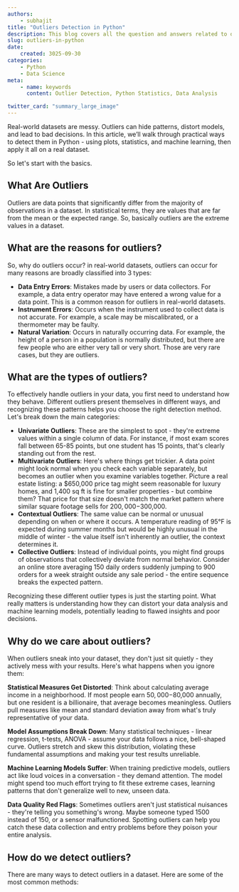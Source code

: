 ```yaml
---
authors:
    - subhajit
title: "Outliers Detection in Python"
description: This blog covers all the question and answers related to outliers detection in Python.
slug: outliers-in-python
date:
    created: 3025-09-30
categories:
    - Python
    - Data Science
meta:
    - name: keywords
      content: Outlier Detection, Python Statistics, Data Analysis

twitter_card: "summary_large_image"
---
```

Real-world datasets are messy. Outliers can hide patterns, distort models, and lead to bad decisions. In this article, we’ll walk through practical ways to detect them in Python - using plots, statistics, and machine learning, then apply it all on a real dataset.

<!-- more -->
So let's start with the basics.

## What Are Outliers

Outliers are data points that significantly differ from the majority of observations in a dataset. In statistical terms, they are values that are far from the mean or the expected range. So, basically outliers are the extreme values in a dataset.

## What are the reasons for outliers?

So, why do outliers occur? in real-world datasets, outliers can occur for many reasons are broadly classified into 3 types:

- **Data Entry Errors**: Mistakes made by users or data collectors. For example, a data entry operator may have entered a wrong value for a data point. This is a common reason for outliers in real-world datasets.
- **Instrument Errors**: Occurs when the instrument used to collect data is not accurate. For example, a scale may be miscalibrated, or a thermometer may be faulty.
- **Natural Variation**: Occurs in naturally occurring data. For example, the height of a person in a population is normally distributed, but there are few people who are either very tall or very short. Those are very rare cases, but they are outliers.

## What are the types of outliers?
To effectively handle outliers in your data, you first need to understand how they behave. Different outliers present themselves in different ways, and recognizing these patterns helps you choose the right detection method. Let's break down the main categories:

- **Univariate Outliers**: These are the simplest to spot - they're extreme values within a single column of data. For instance, if most exam scores fall between 65-85 points, but one student has 15 points, that's clearly standing out from the rest.
- **Multivariate Outliers**: Here's where things get trickier. A data point might look normal when you check each variable separately, but becomes an outlier when you examine variables together. Picture a real estate listing: a $650,000 price tag might seem reasonable for luxury homes, and 1,400 sq ft is fine for smaller properties - but combine them? That price for that size doesn't match the market pattern where similar square footage sells for $200,000-$300,000.
- **Contextual Outliers**: The same value can be normal or unusual depending on when or where it occurs. A temperature reading of 95°F is expected during summer months but would be highly unusual in the middle of winter - the value itself isn't inherently an outlier, the context determines it.
- **Collective Outliers**: Instead of individual points, you might find groups of observations that collectively deviate from normal behavior. Consider an online store averaging 150 daily orders suddenly jumping to 900 orders for a week straight outside any sale period - the entire sequence breaks the expected pattern.

Recognizing these different outlier types is just the starting point. What really matters is understanding how they can distort your data analysis and machine learning models, potentially leading to flawed insights and poor decisions.

## Why do we care about outliers?
When outliers sneak into your dataset, they don't just sit quietly - they actively mess with your results. Here's what happens when you ignore them:

**Statistical Measures Get Distorted**: Think about calculating average income in a neighborhood. If most people earn $50,000-$80,000 annually, but one resident is a billionaire, that average becomes meaningless. Outliers pull measures like mean and standard deviation away from what's truly representative of your data.

**Model Assumptions Break Down**: Many statistical techniques - linear regression, t-tests, ANOVA - assume your data follows a nice, bell-shaped curve. Outliers stretch and skew this distribution, violating these fundamental assumptions and making your test results unreliable.

**Machine Learning Models Suffer**: When training predictive models, outliers act like loud voices in a conversation - they demand attention. The model might spend too much effort trying to fit these extreme cases, learning patterns that don't generalize well to new, unseen data.

**Data Quality Red Flags**: Sometimes outliers aren't just statistical nuisances - they're telling you something's wrong. Maybe someone typed 1500 instead of 150, or a sensor malfunctioned. Spotting outliers can help you catch these data collection and entry problems before they poison your entire analysis.

## How do we detect outliers?
There are many ways to detect outliers in a dataset. Here are some of the most common methods: